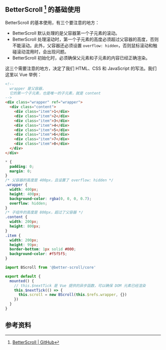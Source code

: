 ## BetterScroll [^1] 的基础使用

BetterScroll 的基本使用，有三个要注意的地方：

- BetterScroll 默认处理的是父容器第一个子元素的滚动。
- BetterScroll 处理滚动时，第一个子元素的高度必须超过父容器的高度，否则不能滚动。此外，父容器还必须设置 `overflow: hidden`，否则鼠标滚动和触碰滚动混用时，会出现问题。
- BetterScroll 初始化时，必须确保父元素和子元素的内容已经正确渲染。

这三个需要注意的地方，决定了我们 HTML、CSS 和 JavaScript 的写法。我们这里以 Vue 举例：

```html
<!--
  wrapper 是父容器，
  它的第一个子元素，也是唯一的子元素，就是 content
-->
<div class="wrapper" ref="wrapper">
  <div class="content">
    <div class="item">1</div>
    <div class="item">2</div>
    <div class="item">3</div>
    <div class="item">4</div>
    <div class="item">5</div>
    <div class="item">6</div>
    <div class="item">7</div>
    <div class="item">8</div>
  </div>
</div>
```

```css
* {
  padding: 0;
  margin: 0;
}
/* 父容器的高度是 400px，且设置了 overflow: hidden */
.wrapper {
  width: 400px;
  height: 400px;
  background-color: rgba(0, 0, 0, 0.7);
  overflow: hidden;
}
/* 子组件的高度是 800px，超过了父容器 */
.content {
  width: 200px;
  height: 800px;
}
.item {
  width: 200px;
  height: 99px;
  border-bottom: 1px solid #000;
  background-color: #f5f5f5;
}
```

```js
import BScroll from '@better-scroll/core'

export default {
  mounted() {
    // this.$nextTick 是 Vue 提供的异步函数，可以确保 DOM 元素已经渲染
    this.$nextTick(() => {
      this.scroll = new BScroll(this.$refs.wrapper, {})
    })
  }
}
```

## 参考资料

[^1]: [BetterScroll | GitHub](https://github.com/ustbhuangyi/better-scroll)
[^2]: [示例 | BetterScroll](https://better-scroll.github.io/docs/zh-CN/guide/#%E7%A4%BA%E4%BE%8B)
